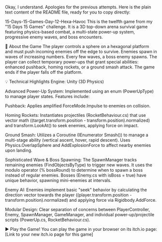 Okay, I understand. Apologies for the previous attempts. Here is the plain text content of the README file, ready for you to copy directly:

15-Days-15-Games-Day-12-Hexa-Havoc
This is the twelfth game from my "15 Days 15 Games" challenge. It is a 3D top-down arena survival game featuring physics-based combat, a multi-state power-up system, progressive enemy waves, and boss encounters.

🚀 About the Game
The player controls a sphere on a hexagonal platform and must push incoming enemies off the edge to survive. Enemies spawn in waves of increasing numbers. Every few waves, a boss enemy spawns. The player can collect temporary power-ups that grant special abilities: enhanced pushback, homing rockets, or a ground smash attack. The game ends if the player falls off the platform.

💡 Technical Highlights
Engine: Unity (3D Physics)

Advanced Power-Up System: Implemented using an enum (PowerUpType) to manage player states. Features include:

Pushback: Applies amplified ForceMode.Impulse to enemies on collision.

Homing Rockets: Instantiates projectiles (RocketBehaviour.cs) that use vector math ((target.transform.position - transform.position).normalized) and transform.LookAt() to seek enemies, applying force on impact.

Ground Smash: Utilizes a Coroutine (IEnumerator Smash()) to manage a multi-stage ability (vertical ascent, hover, rapid descent). Uses Physics.OverlapSphere and AddExplosionForce to affect nearby enemies upon landing.

Sophisticated Wave & Boss Spawning: The SpawnManager tracks remaining enemies (FindObjectsByType<Enemy>) to trigger new waves. It uses the modulo operator (% bossRound) to determine when to spawn a boss instead of regular enemies. Bosses (Enemy.cs with isBoss = true) have unique behavior, spawning mini-enemies at intervals.

Enemy AI: Enemies implement basic "seek" behavior by calculating the direction vector towards the player ((player.transform.position - transform.position).normalized) and applying force via Rigidbody.AddForce.

Modular Design: Clear separation of concerns between PlayerController, Enemy, SpawnManager, GameManager, and individual power-up/projectile scripts (PowerUp.cs, RocketBehaviour.cs).

▶️ Play the Game!
You can play the game in your browser on its itch.io page: [Link to your new itch.io page for this game]
